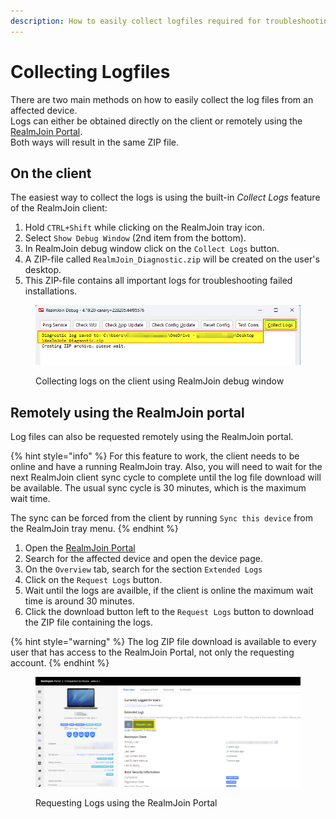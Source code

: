 ```yaml
---
description: How to easily collect logfiles required for troubleshooting
---
```


# Collecting Logfiles

There are two main methods on how to easily collect the log files from an affected device.\
Logs can either be obtained directly on the client or remotely using the [RealmJoin Portal](https://portal.realmjoin.com).\
Both ways will result in the same ZIP file.

## On the client

The easiest way to collect the logs is using the built-in _Collect Logs_ feature of the RealmJoin client:

1. Hold `CTRL+Shift` while clicking on the RealmJoin tray icon.
2. Select `Show Debug Window` (2nd item from the bottom).
3. In RealmJoin debug window click on the `Collect Logs` button.
4. A ZIP-file called `RealmJoin_Diagnostic.zip` will be created on the user's desktop.
5. This ZIP-file contains all important logs for troubleshooting failed installations.

<figure><img src="../../../../.gitbook/assets/logs-debug.png" alt=""><figcaption><p>Collecting logs on the client using RealmJoin debug window</p></figcaption></figure>



## Remotely using the RealmJoin portal

Log files can also be requested remotely using the RealmJoin portal.

{% hint style="info" %}
For this feature to work, the client needs to be online and have a running RealmJoin tray. Also, you will need to wait for the next RealmJoin client sync cycle to complete until the log file download will be available. The usual sync cycle is 30 minutes, which is the maximum wait time.

The sync can be forced from the client by running `Sync this device` from the RealmJoin tray menu.
{% endhint %}

1. Open the [RealmJoin Portal](https://portal.realmjoin.com)
2. Search for the affected device and open the device page.
3. On the `Overview` tab, search for the section `Extended Logs`
4. Click on the `Request Logs` button.
5. Wait until the logs are availble, if the client is online the maximum wait time is around 30 minutes.
6. Click the download button left to the `Request Logs` button to download the ZIP file containing the logs.

{% hint style="warning" %}
The log ZIP file download is available to every user that has access to the RealmJoin Portal, not only the requesting account.
{% endhint %}

<figure><img src="../../../../.gitbook/assets/logs-portal.png" alt=""><figcaption><p>Requesting Logs using the RealmJoin Portal</p></figcaption></figure>
